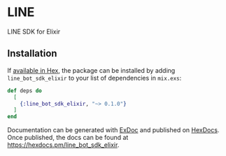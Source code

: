 # LINE

LINE SDK for Elixir

## Installation

If [available in Hex](https://hex.pm/docs/publish), the package can be installed
by adding `line_bot_sdk_elixir` to your list of dependencies in `mix.exs`:

```elixir
def deps do
  [
    {:line_bot_sdk_elixir, "~> 0.1.0"}
  ]
end
```

Documentation can be generated with [ExDoc](https://github.com/elixir-lang/ex_doc)
and published on [HexDocs](https://hexdocs.pm). Once published, the docs can
be found at <https://hexdocs.pm/line_bot_sdk_elixir>.
